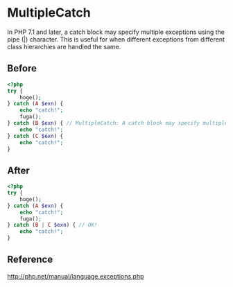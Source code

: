 # MultipleCatch

In PHP 7.1 and later, a catch block may specify multiple exceptions using the pipe (|) character.
This is useful for when different exceptions from different class hierarchies are handled the same.

## Before

```php
<?php
try {
    hoge();
} catch (A $exn) {
    echo "catch!";
    fuga();
} catch (B $exn) { // MultipleCatch: A catch block may specify multiple exceptions.
    echo "catch!";
} catch (C $exn) {
    echo "catch!";
}
```

## After

```php
<?php
try {
    hoge();
} catch (A $exn) {
    echo "catch!";
    fuga();
} catch (B | C $exn) { // OK!
    echo "catch!";
}
```

## Reference

http://php.net/manual/language.exceptions.php
